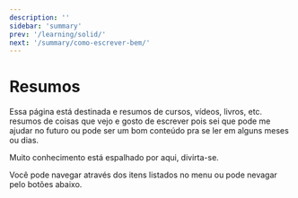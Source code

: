 ```yaml
---
description: ''
sidebar: 'summary'
prev: '/learning/solid/'
next: '/summary/como-escrever-bem/'
---
```


# Resumos

Essa página está destinada e resumos de cursos, vídeos, livros, etc. resumos de coisas que vejo e gosto de escrever
pois sei que pode me ajudar no futuro ou pode ser um bom conteúdo pra se ler em alguns meses ou dias.

Muito conhecimento está espalhado por aqui, divirta-se.

Você pode navegar através dos itens listados no menu ou pode nevagar pelo botões abaixo.
